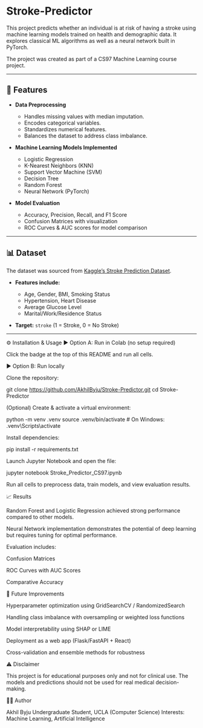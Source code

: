 # Stroke-Predictor

This project predicts whether an individual is at risk of having a stroke using machine learning models trained on health and demographic data. It explores classical ML algorithms as well as a neural network built in PyTorch.

The project was created as part of a CS97 Machine Learning course project.

---

## 🚀 Features
- **Data Preprocessing**
  - Handles missing values with median imputation.
  - Encodes categorical variables.
  - Standardizes numerical features.
  - Balances the dataset to address class imbalance.

- **Machine Learning Models Implemented**
  - Logistic Regression
  - K-Nearest Neighbors (KNN)
  - Support Vector Machine (SVM)
  - Decision Tree
  - Random Forest
  - Neural Network (PyTorch)

- **Model Evaluation**
  - Accuracy, Precision, Recall, and F1 Score
  - Confusion Matrices with visualization
  - ROC Curves & AUC scores for model comparison

---

## 📊 Dataset
The dataset was sourced from [Kaggle’s Stroke Prediction Dataset](https://www.kaggle.com/fedesoriano/stroke-prediction-dataset).  

- **Features include:**  
  - Age, Gender, BMI, Smoking Status  
  - Hypertension, Heart Disease  
  - Average Glucose Level  
  - Marital/Work/Residence Status  

- **Target:** `stroke` (1 = Stroke, 0 = No Stroke)

---

⚙️ Installation & Usage
▶️ Option A: Run in Colab (no setup required)

Click the badge at the top of this README and run all cells.

▶️ Option B: Run locally

Clone the repository:

git clone https://github.com/AkhilByju/Stroke-Predictor.git
cd Stroke-Predictor


(Optional) Create & activate a virtual environment:

python -m venv .venv
source .venv/bin/activate   # On Windows: .venv\Scripts\activate


Install dependencies:

pip install -r requirements.txt


Launch Jupyter Notebook and open the file:

jupyter notebook Stroke_Predictor_CS97.ipynb


Run all cells to preprocess data, train models, and view evaluation results.

📈 Results

Random Forest and Logistic Regression achieved strong performance compared to other models.

Neural Network implementation demonstrates the potential of deep learning but requires tuning for optimal performance.

Evaluation includes:

Confusion Matrices

ROC Curves with AUC Scores

Comparative Accuracy

🔮 Future Improvements

Hyperparameter optimization using GridSearchCV / RandomizedSearch

Handling class imbalance with oversampling or weighted loss functions

Model interpretability using SHAP or LIME

Deployment as a web app (Flask/FastAPI + React)

Cross-validation and ensemble methods for robustness

⚠️ Disclaimer

This project is for educational purposes only and not for clinical use.
The models and predictions should not be used for real medical decision-making.

👨‍💻 Author

Akhil Byju
Undergraduate Student, UCLA (Computer Science)
Interests: Machine Learning, Artificial Intelligence

